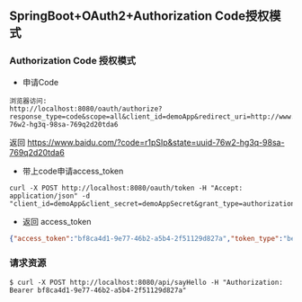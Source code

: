 ## SpringBoot+OAuth2+Authorization Code授权模式

### Authorization Code 授权模式

* 申请Code
```
浏览器访问:
http://localhost:8080/oauth/authorize?response_type=code&scope=all&client_id=demoApp&redirect_uri=http://www.baidu.com&state=uuid-76w2-hg3q-98sa-769q2d20tda6
```

返回
https://www.baidu.com/?code=r1pSIp&state=uuid-76w2-hg3q-98sa-769q2d20tda6


* 带上code申请access_token
```shell
curl -X POST http://localhost:8080/oauth/token -H "Accept: application/json" -d "client_id=demoApp&client_secret=demoAppSecret&grant_type=authorization_code&code=r1pSIp&redirect_uri=http://www.baidu.com"
```

* 返回 access_token
```json
{"access_token":"bf8ca4d1-9e77-46b2-a5b4-2f51129d827a","token_type":"bearer","refresh_token":"a7841b4f-f14b-4e4f-8b59-de6ea1dd5c20","expires_in":7199,"scope":"all"}
```

### 请求资源
```shell
$ curl -X POST http://localhost:8080/api/sayHello -H "Authorization: Bearer bf8ca4d1-9e77-46b2-a5b4-2f51129d827a"
```